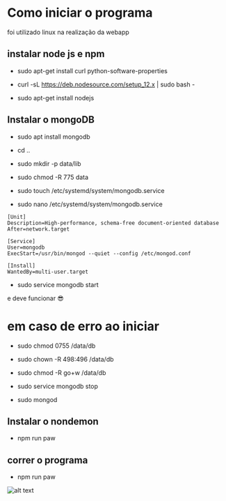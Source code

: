 # Como iniciar o programa

foi utilizado linux na realização da webapp

## instalar node js e npm

* sudo apt-get install curl python-software-properties

* curl -sL https://deb.nodesource.com/setup_12.x | sudo bash -

* sudo apt-get install nodejs



## Instalar o mongoDB

* sudo apt install mongodb

+ cd ..

- sudo mkdir -p data/lib

- sudo chmod -R 775 data

- sudo touch /etc/systemd/system/mongodb.service

- sudo nano /etc/systemd/system/mongodb.service
```
[Unit]
Description=High-performance, schema-free document-oriented database
After=network.target

[Service]
User=mongodb
ExecStart=/usr/bin/mongod --quiet --config /etc/mongod.conf

[Install]
WantedBy=multi-user.target
```
+ sudo service mongodb start

e deve funcionar :sunglasses:

# em caso de erro ao iniciar

- sudo chmod 0755 /data/db

- sudo chown -R 498:496 /data/db

- sudo chmod -R go+w /data/db

- sudo service mongodb stop

- sudo mongod

## Instalar o nondemon

- npm run paw

## correr o programa

- npm run paw

![alt text](https://i.imgur.com/hguyOjZ.jpg)
